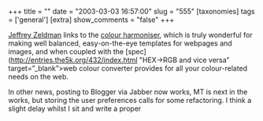 +++
title = ""
date = "2003-03-03 16:57:00"
slug = "555"
[taxonomies]
tags = ['general']
[extra]
show_comments = "false"
+++

[Jeffrey Zeldman](http://www.zeldman.com/ "Zeldman.com - the daily report") links to the [colour harmoniser](http://www.easyrgb.com/harmonies.php "Balanced tones"), which is truly wonderful for making well balanced, easy-on-the-eye templates for webpages and images, and when coupled with the [spec](http://entries.the5k.org/432/index.html "HEX->RGB and vice versa” target=”_blank”>web colour converter</a> provides for all your colour-related needs on the web.</p>
<p>In other news, posting to Blogger via Jabber now works, MT is next in the works, but storing the user preferences calls for some refactoring. I think a slight delay whilst I sit and write a proper <a href=") is needed…
